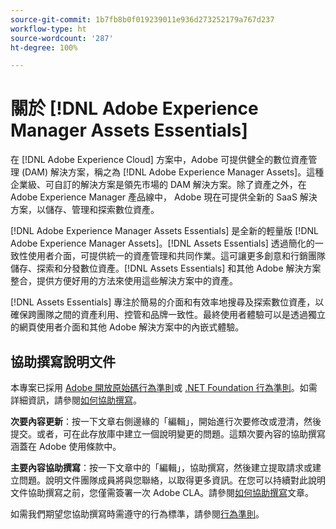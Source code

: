 ```yaml
---
source-git-commit: 1b7fb8b0f019239011e936d273252179a767d237
workflow-type: ht
source-wordcount: '287'
ht-degree: 100%

---
```

# 關於 [!DNL Adobe Experience Manager Assets Essentials]

在 [!DNL Adobe Experience Cloud] 方案中，Adobe 可提供健全的數位資產管理 (DAM) 解決方案，稱之為 [!DNL Adobe Experience Manager Assets]。這種企業級、可自訂的解決方案是領先市場的 DAM 解決方案。除了資產之外，在 Adobe Experience Manager 產品線中， Adobe 現在可提供全新的 SaaS 解決方案，以儲存、管理和探索數位資產。

[!DNL Adobe Experience Manager Assets Essentials] 是全新的輕量版 [!DNL Adobe Experience Manager Assets]。[!DNL Assets Essentials] 透過簡化的一致性使用者介面，可提供統一的資產管理和共同作業。這可讓更多創意和行銷團隊儲存、探索和分發數位資產。[!DNL Assets Essentials] 和其他 Adobe 解決方案整合，提供方便好用的方法來使用這些解決方案中的資產。

[!DNL Assets Essentials] 專注於簡易的介面和有效率地搜尋及探索數位資產，以確保跨團隊之間的資產利用、控管和品牌一致性。最終使用者體驗可以是透過獨立的網頁使用者介面和其他 Adobe 解決方案中的內嵌式體驗。

## 協助撰寫說明文件

本專案已採用 [Adobe 開放原始碼行為準則](code-of-conduct.md)或 [.NET Foundation 行為準則](https://dotnetfoundation.org/code-of-conduct)。如需詳細資訊，請參閱[如何協助撰寫](contributing.md)。

**次要內容更新**：按一下文章右側邊緣的「編輯」，開始進行次要修改或澄清，然後提交。或者，可在此存放庫中建立一個說明變更的問題。這類次要內容的協助撰寫涵蓋在 Adobe 使用條款中。

**主要內容協助撰寫**：按一下文章中的「編輯」，協助撰寫，然後建立提取請求或建立問題。說明文件團隊成員將與您聯絡，以取得更多資訊。在您可以持續對此說明文件協助撰寫之前，您僅需簽署一次 Adobe CLA。請參閱[如何協助撰寫](contributing.md)文章。

如需我們期望您協助撰寫時需遵守的行為標準，請參閱[行為準則](code-of-conduct.md)。
